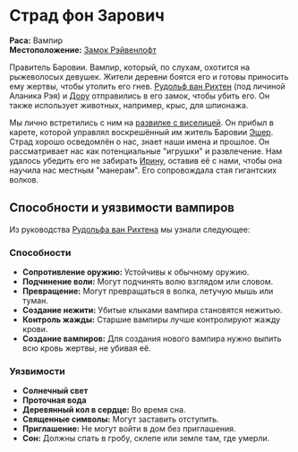 # Страд фон Зарович

**Раса:** Вампир  
**Местоположение:** [Замок Рэйвенлофт](../../locations/ravenloft.md)

Правитель Баровии. Вампир, который, по слухам, охотится на рыжеволосых девушек. Жители деревни боятся его и готовы приносить ему жертвы, чтобы утолить его гнев. [Рудольф ван Рихтен](rudolph-van-richten.md) (под личиной Аланика Рэя) и [Дору](doru.md) отправились в его замок, чтобы убить его. Он также использует животных, например, крыс, для шпионажа.

Мы лично встретились с ним на [развилке с виселицей](../../locations/gallows.md). Он прибыл в карете, которой управлял воскрешённый им житель Баровии [Эшер](esher.md). Страд хорошо осведомлён о нас, знает наши имена и прошлое. Он рассматривает нас как потенциальные "игрушки" и развлечение. Нам удалось убедить его не забирать [Ирину](ireena-kolyana.md), оставив её с нами, чтобы она научила нас местным "манерам". Его сопровождала стая гигантских волков.

## Способности и уязвимости вампиров

Из руководства [Рудольфа ван Рихтена](rudolph-van-richten.md) мы узнали следующее:

### Способности
- **Сопротивление оружию:** Устойчивы к обычному оружию.
- **Подчинение воли:** Могут подчинять волю взглядом или словом.
- **Превращение:** Могут превращаться в волка, летучую мышь или туман.
- **Создание нежити:** Убитые клыками вампира становятся нежитью.
- **Контроль жажды:** Старшие вампиры лучше контролируют жажду крови.
- **Создание вампиров:** Для создания нового вампира нужно выпить всю кровь жертвы, не убивая её.

### Уязвимости
- **Солнечный свет**
- **Проточная вода**
- **Деревянный кол в сердце:** Во время сна.
- **Священные символы:** Могут заставить отступить.
- **Приглашение:** Не могут войти в дом без приглашения.
- **Сон:** Должны спать в гробу, склепе или земле там, где умерли.
